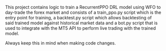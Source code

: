 This project contains logic to train a RecurrentPPO DRL model using WFO to day-trade the forex market and consists of a train_ppo.py script which is the entry point for training, a backtest.py script which allows backtesting of said trained model against historical market data and a bot.py script that is used to integrate with the MT5 API to perform live trading with the trained model.

Always keep this in mind when making code changes.